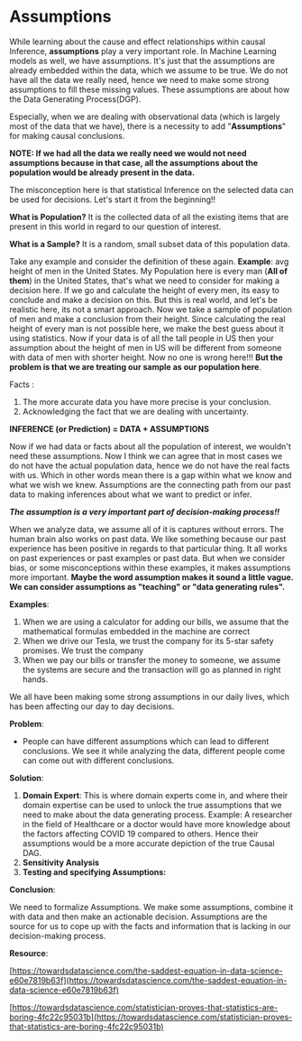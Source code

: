 # Assumptions

While learning about the cause and effect relationships within causal Inference, **assumptions** play a very important role. In Machine Learning models as well, we have assumptions. It's just that the assumptions are already embedded within the data, which we assume to be true. We do not have all the data we really need, hence we need to make some strong assumptions to fill these missing values. These assumptions are about how the Data Generating Process\(DGP\). 

Especially, when we are dealing with observational data \(which is largely most of the data that we have\), there is a necessity to add "**Assumptions**" for making causal conclusions.

**NOTE: If we had all the data we really need we would not need assumptions because in that case, all the assumptions about the population would be already present in the data.**

The misconception here is that statistical Inference on the selected data can be used for decisions. Let's start it from the beginning!!

**What is Population?** It is the collected data of all the existing items that are present in this world in regard to our question of interest.

**What is a Sample?** It is a random, small subset data of this population data. 

Take any example and consider the definition of these again. **Example**: avg height of men in the United States. My Population here is every man \(**All of them**\) in the United States, that's what we need to consider for making a decision here. If we go and calculate the height of every men, its easy to conclude and make a decision on this. But this is real world, and let's be realistic here, its not a smart approach. Now we take a sample of population of men and make a conclusion from their height. Since calculating the real height of every man is not possible here, we make the best guess about it using statistics. Now if your data is of all the tall people in US then your assumption about the height of men in US will be different from someone with data of men with shorter height.  Now no one is wrong here!!! **But the problem is that we are treating our sample as our population here**.  

Facts : 

1. The more accurate data you have more precise is your conclusion. 
2. Acknowledging the fact that we are dealing with uncertainty. 

**INFERENCE \(or Prediction\) = DATA + ASSUMPTIONS**

Now if we had data or facts about all the population of interest, we wouldn't need these assumptions. Now I think we can agree that in most cases we do not have the actual population data, hence we do not have the real facts with us. Which in other words mean there is a gap within what we know and what we wish we knew. Assumptions are the connecting path from our past data to making inferences about what we want to predict or infer.

_**The assumption is a very important part of decision-making process!!**_ 

When we analyze data, we assume all of it is captures without errors. The human brain also works on past data. We like something because our past experience has been positive in regards to that particular thing. It all works on past experiences or past examples or past data. But when we consider bias, or some misconceptions within these examples, it makes assumptions more important. **Maybe the word assumption makes it sound a little vague. We can consider assumptions as "teaching" or "data generating rules".** 

**Examples**: 

1. When we are using a calculator for adding our bills, we assume that the mathematical formulas embedded in the machine are correct
2. When we drive our Tesla, we trust the company for its 5-star safety promises. We trust the company
3. When we pay our bills or transfer the money to someone, we assume the systems are secure and the transaction will go as planned in right hands.

We all have been making some strong assumptions in our daily lives, which has been affecting our day to day decisions.

**Problem**: 

* People can have different assumptions which can lead to different conclusions. We see it while analyzing the data, different people come can come out with different conclusions.

**Solution**:

1. **Domain Expert**: This is where domain experts come in, and where their domain expertise can be used to unlock the true assumptions that we need to make about the data generating process. Example: A researcher in the field of Healthcare or a doctor would have more knowledge about the factors affecting COVID 19 compared to others. Hence their assumptions would be a more accurate depiction of the true Causal DAG.
2. **Sensitivity Analysis**
3. **Testing and specifying Assumptions:** 

**Conclusion**:

We need to formalize Assumptions. We make some assumptions, combine it with data and then make an actionable decision. Assumptions are the source for us to cope up with the facts and information that is lacking in our decision-making process.



**Resource**:

 [https://towardsdatascience.com/the-saddest-equation-in-data-science-e60e7819b63f](https://towardsdatascience.com/the-saddest-equation-in-data-science-e60e7819b63f)

[https://towardsdatascience.com/statistician-proves-that-statistics-are-boring-4fc22c95031b](https://towardsdatascience.com/statistician-proves-that-statistics-are-boring-4fc22c95031b)


